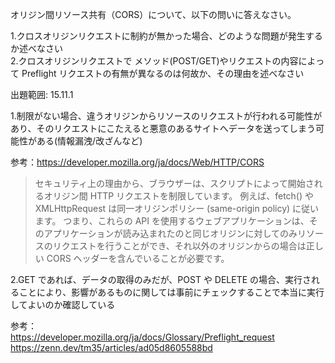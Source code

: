 オリジン間リソース共有（CORS）について、以下の問いに答えなさい。

1.クロスオリジンリクエストに制約が無かった場合、どのような問題が発生するか述べなさい  
2.クロスオリジンリクエストで メソッド(POST/GET)やリクエストの内容によって Preflight リクエストの有無が異なるのは何故か、その理由を述べなさい

出題範囲: 15.11.1

1.制限がない場合、違うオリジンからリソースのリクエストが行われる可能性があり、そのリクエストにこたえると悪意のあるサイトへデータを送ってしまう可能性がある(情報漏洩/改ざんなど)

参考：https://developer.mozilla.org/ja/docs/Web/HTTP/CORS

> セキュリティ上の理由から、ブラウザーは、スクリプトによって開始されるオリジン間 HTTP リクエストを制限しています。
> 例えば、fetch() や XMLHttpRequest は同一オリジンポリシー (same-origin policy) に従います。
> つまり、これらの API を使用するウェブアプリケーションは、そのアプリケーションが読み込まれたのと同じオリジンに対してのみリソースのリクエストを行うことができ、それ以外のオリジンからの場合は正しい CORS ヘッダーを含んでいることが必要です。

2.GET であれば、データの取得のみだが、POST や DELETE の場合、実行されることにより、影響があるものに関しては事前にチェックすることで本当に実行してよいのか確認している

参考：  
https://developer.mozilla.org/ja/docs/Glossary/Preflight_request  
https://zenn.dev/tm35/articles/ad05d8605588bd
